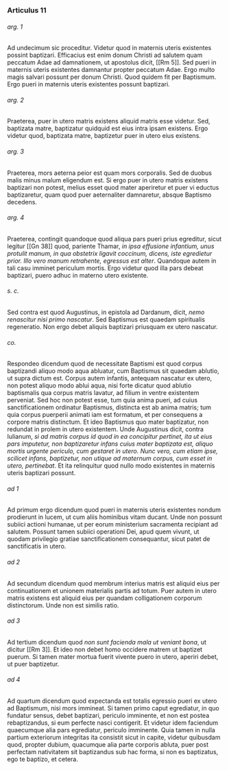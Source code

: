 ### Articulus 11

###### arg. 1
Ad undecimum sic proceditur. Videtur quod in maternis uteris existentes possint baptizari. Efficacius est enim donum Christi ad salutem quam peccatum Adae ad damnationem, ut apostolus dicit, [[Rm 5]]. Sed pueri in maternis uteris existentes damnantur propter peccatum Adae. Ergo multo magis salvari possunt per donum Christi. Quod quidem fit per Baptismum. Ergo pueri in maternis uteris existentes possunt baptizari.

###### arg. 2
Praeterea, puer in utero matris existens aliquid matris esse videtur. Sed, baptizata matre, baptizatur quidquid est eius intra ipsam existens. Ergo videtur quod, baptizata matre, baptizetur puer in utero eius existens.

###### arg. 3
Praeterea, mors aeterna peior est quam mors corporalis. Sed de duobus malis minus malum eligendum est. Si ergo puer in utero matris existens baptizari non potest, melius esset quod mater aperiretur et puer vi eductus baptizaretur, quam quod puer aeternaliter damnaretur, absque Baptismo decedens.

###### arg. 4
Praeterea, contingit quandoque quod aliqua pars pueri prius egreditur, sicut legitur [[Gn 38]] quod, pariente Thamar, *in ipsa effusione infantium, unus protulit manum, in qua obstetrix ligavit coccinum, dicens, iste egredietur prior. Illo vero manum retrahente, egressus est alter*. Quandoque autem in tali casu imminet periculum mortis. Ergo videtur quod illa pars debeat baptizari, puero adhuc in materno utero existente.

###### s. c.
Sed contra est quod Augustinus, in epistola ad Dardanum, dicit, *nemo renascitur nisi primo nascatur*. Sed Baptismus est quaedam spiritualis regeneratio. Non ergo debet aliquis baptizari priusquam ex utero nascatur.

###### co.
Respondeo dicendum quod de necessitate Baptismi est quod corpus baptizandi aliquo modo aqua abluatur, cum Baptismus sit quaedam ablutio, ut supra dictum est. Corpus autem infantis, antequam nascatur ex utero, non potest aliquo modo ablui aqua, nisi forte dicatur quod ablutio baptismalis qua corpus matris lavatur, ad filium in ventre existentem perveniat. Sed hoc non potest esse, tum quia anima pueri, ad cuius sanctificationem ordinatur Baptismus, distincta est ab anima matris; tum quia corpus puerperii animati iam est formatum, et per consequens a corpore matris distinctum. Et ideo Baptismus quo mater baptizatur, non redundat in prolem in utero existentem. Unde Augustinus dicit, contra Iulianum, *si ad matris corpus id quod in ea concipitur pertinet, ita ut eius pars imputetur, non baptizaretur infans cuius mater baptizata est, aliquo mortis urgente periculo, cum gestaret in utero. Nunc vero, cum etiam ipse, scilicet infans, baptizetur, non utique ad maternum corpus, cum esset in utero, pertinebat*. Et ita relinquitur quod nullo modo existentes in maternis uteris baptizari possunt.

###### ad 1
Ad primum ergo dicendum quod pueri in maternis uteris existentes nondum prodierunt in lucem, ut cum aliis hominibus vitam ducant. Unde non possunt subiici actioni humanae, ut per eorum ministerium sacramenta recipiant ad salutem. Possunt tamen subiici operationi Dei, apud quem vivunt, ut quodam privilegio gratiae sanctificationem consequantur, sicut patet de sanctificatis in utero.

###### ad 2
Ad secundum dicendum quod membrum interius matris est aliquid eius per continuationem et unionem materialis partis ad totum. Puer autem in utero matris existens est aliquid eius per quandam colligationem corporum distinctorum. Unde non est similis ratio.

###### ad 3
Ad tertium dicendum quod *non sunt facienda mala ut veniant bona*, ut dicitur [[Rm 3]]. Et ideo non debet homo occidere matrem ut baptizet puerum. Si tamen mater mortua fuerit vivente puero in utero, aperiri debet, ut puer baptizetur.

###### ad 4
Ad quartum dicendum quod expectanda est totalis egressio pueri ex utero ad Baptismum, nisi mors immineat. Si tamen primo caput egrediatur, in quo fundatur sensus, debet baptizari, periculo imminente, et non est postea rebaptizandus, si eum perfecte nasci contigerit. Et videtur idem faciendum quaecumque alia pars egrediatur, periculo imminente. Quia tamen in nulla partium exteriorum integritas ita consistit sicut in capite, videtur quibusdam quod, propter dubium, quacumque alia parte corporis abluta, puer post perfectam nativitatem sit baptizandus sub hac forma, si non es baptizatus, ego te baptizo, et cetera.

